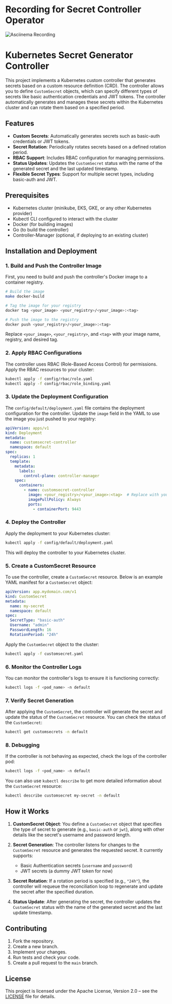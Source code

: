 # Recording for Secret Controller Operator
![Asciinema Recording](https://asciinema.org/a/e588722f-c2f9-425f-bd57-8defdf5a0c1e.png)
# Kubernetes Secret Generator Controller

This project implements a Kubernetes custom controller that generates secrets based on a custom resource definition (CRD). The controller allows you to define `CustomSecret` objects, which can specify different types of secrets like basic authentication credentials and JWT tokens. The controller automatically generates and manages these secrets within the Kubernetes cluster and can rotate them based on a specified period.

## Features
- **Custom Secrets**: Automatically generates secrets such as basic-auth credentials or JWT tokens.
- **Secret Rotation**: Periodically rotates secrets based on a defined rotation period.
- **RBAC Support**: Includes RBAC configuration for managing permissions.
- **Status Updates**: Updates the `CustomSecret` status with the name of the generated secret and the last updated timestamp.
- **Flexible Secret Types**: Support for multiple secret types, including basic-auth and JWT.

## Prerequisites
- Kubernetes cluster (minikube, EKS, GKE, or any other Kubernetes provider)
- Kubectl CLI configured to interact with the cluster
- Docker (for building images)
- Go (to build the controller)
- Controller-Manager (optional, if deploying to an existing cluster)

## Installation and Deployment

### 1. Build and Push the Controller Image

First, you need to build and push the controller's Docker image to a container registry.

```bash
# Build the image
make docker-build

# Tag the image for your registry
docker tag <your_image> <your_registry>/<your_image>:<tag>

# Push the image to the registry
docker push <your_registry>/<your_image>:<tag>
```

Replace `<your_image>`, `<your_registry>`, and `<tag>` with your image name, registry, and desired tag.

### 2. Apply RBAC Configurations

The controller uses RBAC (Role-Based Access Control) for permissions. Apply the RBAC resources to your cluster:

```bash
kubectl apply -f config/rbac/role.yaml
kubectl apply -f config/rbac/role_binding.yaml
```

### 3. Update the Deployment Configuration

The `config/default/deployment.yaml` file contains the deployment configuration for the controller. Update the `image` field in the YAML to use the image you just pushed to your registry:

```yaml
apiVersion: apps/v1
kind: Deployment
metadata:
  name: customsecret-controller
  namespace: default
spec:
  replicas: 1
  template:
    metadata:
      labels:
        control-plane: controller-manager
    spec:
      containers:
        - name: customsecret-controller
          image: <your_registry>/<your_image>:<tag>  # Replace with your image URL
          imagePullPolicy: Always
          ports:
            - containerPort: 9443
```

### 4. Deploy the Controller

Apply the deployment to your Kubernetes cluster:

```bash
kubectl apply -f config/default/deployment.yaml
```

This will deploy the controller to your Kubernetes cluster.

### 5. Create a CustomSecret Resource

To use the controller, create a `CustomSecret` resource. Below is an example YAML manifest for a `CustomSecret` object:

```yaml
apiVersion: app.mydomain.com/v1
kind: CustomSecret
metadata:
  name: my-secret
  namespace: default
spec:
  SecretType: "basic-auth"
  Username: "admin"
  PasswordLength: 16
  RotationPeriod: "24h"
```

Apply the `CustomSecret` object to the cluster:

```bash
kubectl apply -f customsecret.yaml
```

### 6. Monitor the Controller Logs

You can monitor the controller's logs to ensure it is functioning correctly:

```bash
kubectl logs -f <pod_name> -n default
```

### 7. Verify Secret Generation

After applying the `CustomSecret`, the controller will generate the secret and update the status of the `CustomSecret` resource. You can check the status of the `CustomSecret`:

```bash
kubectl get customsecrets -n default
```

### 8. Debugging

If the controller is not behaving as expected, check the logs of the controller pod:

```bash
kubectl logs -f <pod_name> -n default
```

You can also use `kubectl describe` to get more detailed information about the `CustomSecret` resource:

```bash
kubectl describe customsecret my-secret -n default
```

## How it Works

1. **CustomSecret Object**: You define a `CustomSecret` object that specifies the type of secret to generate (e.g., `basic-auth` or `jwt`), along with other details like the secret's username and password length.
   
2. **Secret Generation**: The controller listens for changes to the `CustomSecret` resource and generates the requested secret. It currently supports:
   - Basic Authentication secrets (`username` and `password`)
   - JWT secrets (a dummy JWT token for now)
   
3. **Secret Rotation**: If a rotation period is specified (e.g., `"24h"`), the controller will requeue the reconciliation loop to regenerate and update the secret after the specified duration.

4. **Status Update**: After generating the secret, the controller updates the `CustomSecret` status with the name of the generated secret and the last update timestamp.

## Contributing

1. Fork the repository.
2. Create a new branch.
3. Implement your changes.
4. Run tests and check your code.
5. Create a pull request to the `main` branch.

## License

This project is licensed under the Apache License, Version 2.0 – see the [LICENSE](LICENSE) file for details.
